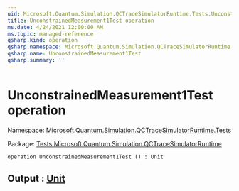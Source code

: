 ```yaml
---
uid: Microsoft.Quantum.Simulation.QCTraceSimulatorRuntime.Tests.UnconstrainedMeasurement1Test
title: UnconstrainedMeasurement1Test operation
ms.date: 4/24/2021 12:00:00 AM
ms.topic: managed-reference
qsharp.kind: operation
qsharp.namespace: Microsoft.Quantum.Simulation.QCTraceSimulatorRuntime.Tests
qsharp.name: UnconstrainedMeasurement1Test
qsharp.summary: ''
---
```


# UnconstrainedMeasurement1Test operation

Namespace: [Microsoft.Quantum.Simulation.QCTraceSimulatorRuntime.Tests](xref:Microsoft.Quantum.Simulation.QCTraceSimulatorRuntime.Tests)

Package: [Tests.Microsoft.Quantum.Simulation.QCTraceSimulatorRuntime](https://nuget.org/packages/Tests.Microsoft.Quantum.Simulation.QCTraceSimulatorRuntime)




```qsharp
operation UnconstrainedMeasurement1Test () : Unit
```


## Output : [Unit](xref:microsoft.quantum.qsharp.valueliterals#unit-literal)

